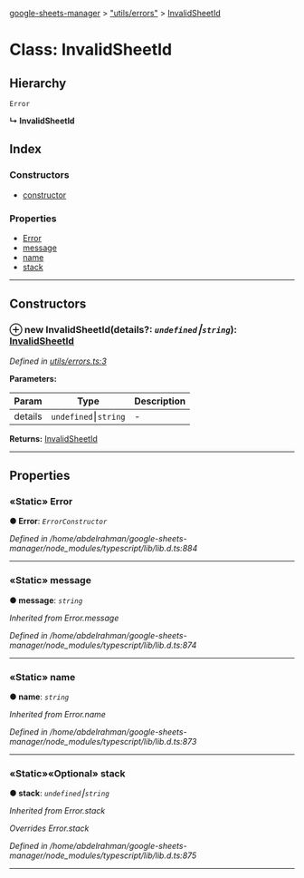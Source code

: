 [google-sheets-manager](../README.md) > ["utils/errors"](../modules/_utils_errors_.md) > [InvalidSheetId](../classes/_utils_errors_.invalidsheetid.md)



# Class: InvalidSheetId

## Hierarchy


 `Error`

**↳ InvalidSheetId**







## Index

### Constructors

* [constructor](_utils_errors_.invalidsheetid.md#constructor)


### Properties

* [Error](_utils_errors_.invalidsheetid.md#error)
* [message](_utils_errors_.invalidsheetid.md#message)
* [name](_utils_errors_.invalidsheetid.md#name)
* [stack](_utils_errors_.invalidsheetid.md#stack)



---
## Constructors
<a id="constructor"></a>


### ⊕ **new InvalidSheetId**(details?: *`undefined`⎮`string`*): [InvalidSheetId](_utils_errors_.invalidsheetid.md)



*Defined in [utils/errors.ts:3](https://github.com/AbdelrahmanRamadan/google-sheets-manager/blob/06574e0/src/utils/errors.ts#L3)*



**Parameters:**

| Param | Type | Description |
| ------ | ------ | ------ |
| details | `undefined`⎮`string`   |  - |





**Returns:** [InvalidSheetId](_utils_errors_.invalidsheetid.md)

---


## Properties
<a id="error"></a>

### «Static» Error

**●  Error**:  *`ErrorConstructor`* 

*Defined in /home/abdelrahman/google-sheets-manager/node_modules/typescript/lib/lib.d.ts:884*





___

<a id="message"></a>

### «Static» message

**●  message**:  *`string`* 

*Inherited from Error.message*

*Defined in /home/abdelrahman/google-sheets-manager/node_modules/typescript/lib/lib.d.ts:874*





___

<a id="name"></a>

### «Static» name

**●  name**:  *`string`* 

*Inherited from Error.name*

*Defined in /home/abdelrahman/google-sheets-manager/node_modules/typescript/lib/lib.d.ts:873*





___

<a id="stack"></a>

### «Static»«Optional» stack

**●  stack**:  *`undefined`⎮`string`* 

*Inherited from Error.stack*

*Overrides Error.stack*

*Defined in /home/abdelrahman/google-sheets-manager/node_modules/typescript/lib/lib.d.ts:875*





___


